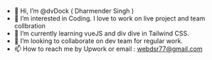 - 👋 Hi, I’m @dvDock ( Dharmender Singh )
- 👀 I’m interested in Coding. I love to work on live project and team collbration
- 🌱 I’m currently learning vueJS and div dive in Tailwind CSS.
- 💞️ I’m looking to collaborate on dev team for regular work.
- 📫 How to reach me by Upwork or email : webdsr77@gmail.com

<!---
dvDock/dvDock is a ✨ special ✨ repository because its `README.md` (this file) appears on your GitHub profile.
You can click the Preview link to take a look at your changes.
--->
